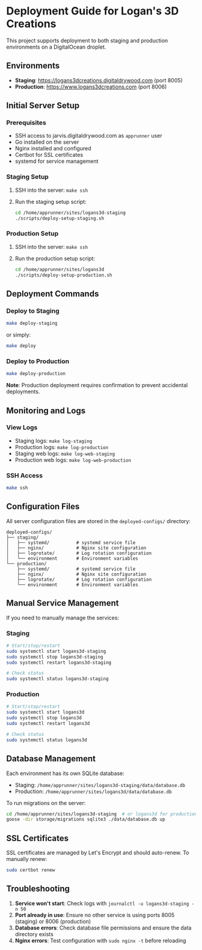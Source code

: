 # Deployment Guide for Logan's 3D Creations

This project supports deployment to both staging and production environments on a DigitalOcean droplet.

## Environments

- **Staging**: <https://logans3dcreations.digitaldrywood.com> (port 8005)
- **Production**: <https://www.logans3dcreations.com> (port 8006)

## Initial Server Setup

### Prerequisites

- SSH access to jarvis.digitaldrywood.com as `apprunner` user
- Go installed on the server
- Nginx installed and configured
- Certbot for SSL certificates
- systemd for service management

### Staging Setup

1. SSH into the server: `make ssh`
2. Run the staging setup script:

   ```bash
   cd /home/apprunner/sites/logans3d-staging
   ./scripts/deploy-setup-staging.sh
   ```

### Production Setup

1. SSH into the server: `make ssh`
2. Run the production setup script:

   ```bash
   cd /home/apprunner/sites/logans3d
   ./scripts/deploy-setup-production.sh
   ```

## Deployment Commands

### Deploy to Staging

```bash
make deploy-staging
```

or simply:

```bash
make deploy
```

### Deploy to Production

```bash
make deploy-production
```

**Note**: Production deployment requires confirmation to prevent accidental deployments.

## Monitoring and Logs

### View Logs

- Staging logs: `make log-staging`
- Production logs: `make log-production`
- Staging web logs: `make log-web-staging`
- Production web logs: `make log-web-production`

### SSH Access

```bash
make ssh
```

## Configuration Files

All server configuration files are stored in the `deployed-configs/` directory:

```text
deployed-configs/
├── staging/
│   ├── systemd/          # systemd service file
│   ├── nginx/            # Nginx site configuration
│   ├── logrotate/        # Log rotation configuration
│   └── environment       # Environment variables
└── production/
    ├── systemd/          # systemd service file
    ├── nginx/            # Nginx site configuration
    ├── logrotate/        # Log rotation configuration
    └── environment       # Environment variables
```

## Manual Service Management

If you need to manually manage the services:

### Staging

```bash
# Start/stop/restart
sudo systemctl start logans3d-staging
sudo systemctl stop logans3d-staging
sudo systemctl restart logans3d-staging

# Check status
sudo systemctl status logans3d-staging
```

### Production

```bash
# Start/stop/restart
sudo systemctl start logans3d
sudo systemctl stop logans3d
sudo systemctl restart logans3d

# Check status
sudo systemctl status logans3d
```

## Database Management

Each environment has its own SQLite database:

- Staging: `/home/apprunner/sites/logans3d-staging/data/database.db`
- Production: `/home/apprunner/sites/logans3d/data/database.db`

To run migrations on the server:

```bash
cd /home/apprunner/sites/logans3d-staging  # or logans3d for production
goose -dir storage/migrations sqlite3 ./data/database.db up
```

## SSL Certificates

SSL certificates are managed by Let's Encrypt and should auto-renew. To manually renew:

```bash
sudo certbot renew
```

## Troubleshooting

1. **Service won't start**: Check logs with `journalctl -u logans3d-staging -n 50`
2. **Port already in use**: Ensure no other service is using ports 8005 (staging) or 8006 (production)
3. **Database errors**: Check database file permissions and ensure the data directory exists
4. **Nginx errors**: Test configuration with `sudo nginx -t` before reloading
